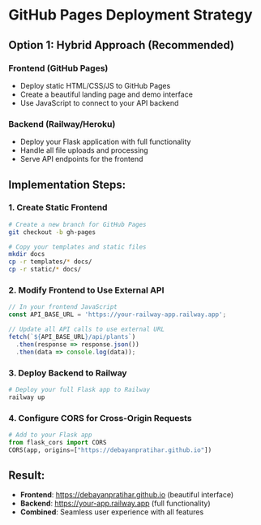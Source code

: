# GitHub Pages Deployment Strategy

## Option 1: Hybrid Approach (Recommended)

### Frontend (GitHub Pages)
- Deploy static HTML/CSS/JS to GitHub Pages
- Create a beautiful landing page and demo interface
- Use JavaScript to connect to your API backend

### Backend (Railway/Heroku)
- Deploy your Flask application with full functionality
- Handle all file uploads and processing
- Serve API endpoints for the frontend

## Implementation Steps:

### 1. Create Static Frontend
```bash
# Create a new branch for GitHub Pages
git checkout -b gh-pages

# Copy your templates and static files
mkdir docs
cp -r templates/* docs/
cp -r static/* docs/
```

### 2. Modify Frontend to Use External API
```javascript
// In your frontend JavaScript
const API_BASE_URL = 'https://your-railway-app.railway.app';

// Update all API calls to use external URL
fetch(`${API_BASE_URL}/api/plants`)
  .then(response => response.json())
  .then(data => console.log(data));
```

### 3. Deploy Backend to Railway
```bash
# Deploy your full Flask app to Railway
railway up
```

### 4. Configure CORS for Cross-Origin Requests
```python
# Add to your Flask app
from flask_cors import CORS
CORS(app, origins=["https://debayanpratihar.github.io"])
```

## Result:
- **Frontend**: https://debayanpratihar.github.io (beautiful interface)
- **Backend**: https://your-app.railway.app (full functionality)
- **Combined**: Seamless user experience with all features
